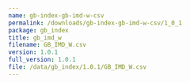 ```yaml
---
name: gb-index-gb-imd-w-csv
permalink: /downloads/gb-index-gb-imd-w-csv/1_0_1
package: gb_index
title: gb_imd_w
filename: GB_IMD_W.csv
version: 1.0.1
full_version: 1.0.1
file: /data/gb_index/1.0.1/GB_IMD_W.csv
---
```

